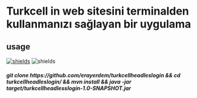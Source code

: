 # Turkcell in web sitesini terminalden kullanmanızı sağlayan bir uygulama 
## usage

[![shields](https://img.shields.io/badge/made%20with-go-blue?logo=go&style=for-the-badge&logoColor=white)](https://golang.org) ![shields](https://img.shields.io/badge/License-GPL-green.svg?logo=read-the-docs&style=for-the-badge&logoColor=white)

<h5>git clone https://github.com/erayerdem/turkcellheadleslogin && cd turkcellheadleslogin/ && mvn install && java -jar target/turkcellheadlesslogin-1.0-SNAPSHOT.jar</h5>
